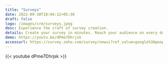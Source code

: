 ```yaml
---
title: "Surveys"
date: 2022-09-30T18:04:12+05:30
draft: false
logo: /images/crm/surveys.jpeg
desc: Experience the craft of survey creation.
details: Create your survey in minutes. Reach your audience on every device. View results graphically and in real-time.
demo: https://youtu.be/dPme7Dhrjsk
accessurl: https://survey.zoho.com/survey/newui?ref_value=google%3Apeople%7CThank%20you%20page%3Asurvey%7Cgoogle%3Asurvey%2Chttps%3A%2F%2Fwww.zoho.com%2Fsurvey%2F%2C699c9cd4-c078-438a-878e-e6c3f778c1fa_c87%2CDesktop%2Chttps%3A%2F%2Fwww.zoho.com%2Fsurvey%2F
---
```

{{< youtube dPme7Dhrjsk >}}
